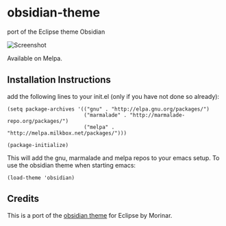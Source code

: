 obsidian-theme
==============

port of the Eclipse theme Obsidian

![Screenshot](https://github.com/mswift42/obsidian-theme/raw/master/Screenshot.png)

Available on Melpa.

Installation Instructions
-------------------------

add the following lines to your init.el (only if you have not done so already):

    (setq package-archives '(("gnu" . "http://elpa.gnu.org/packages/")
                             ("marmalade" . "http://marmalade-repo.org/packages/")
                             ("melpa" . "http://melpa.milkbox.net/packages/")))

    (package-initialize)



This will add the gnu, marmalade and melpa repos to your emacs setup.
To use the obsidian theme when starting emacs:

    (load-theme 'obsidian)


Credits
-------

This is a port of the [obsidian theme](http://eclipsecolorthemes.org/?view=theme&id=21) for Eclipse by Morinar.


